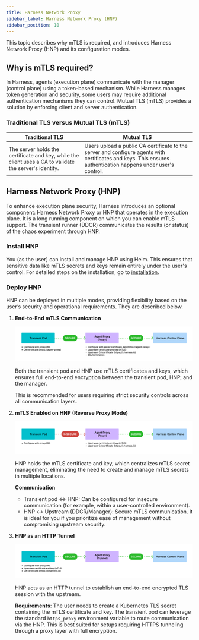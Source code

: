 ```yaml
---
title: Harness Network Proxy
sidebar_label: Harness Network Proxy (HNP)
sidebar_position: 10
---
```


This topic describes why mTLS is required, and introduces Harness Network Proxy (HNP) and its configuration modes.

## Why is mTLS required?

In Harness, agents (execution plane) communicate with the manager (control plane) using a token-based mechanism. While Harness manages token generation and security, some users may require additional authentication mechanisms they can control. Mutual TLS (mTLS) provides a solution by enforcing client and server authentication.

### Traditional TLS versus Mutual TLS (mTLS)

<table>
<thead>
    <tr>
        <th>Traditional TLS</th>
        <th>Mutual TLS</th>
    </tr>
</thead>
<tbody>
    <td>The server holds the certificate and key, while the client uses a CA to validate the server's identity.</td>
    <td>Users upload a public CA certificate to the server and configure agents with certificates and keys. This ensures authentication happens under user's control.</td>
</tbody>
</table>

## Harness Network Proxy (HNP)
To enhance execution plane security, Harness introduces an optional component: Harness Network Proxy or HNP that operates in the execution plane. It is a long running component on which you can enable mTLS support. 
The transient runner (DDCR) communicates the results (or status) of the chaos experiment through HNP.

### Install HNP

You (as the user) can install and manage HNP using Helm. This ensures that sensitive data like mTLS secrets and keys remain entirely under the user's control. For detailed steps on the installation, go to [installation](/docs/chaos-engineering/use-harness-ce/infrastructures/ddcr/proxy-support#installation).

### Deploy HNP

HNP can be deployed in multiple modes, providing flexibility based on the user’s security and operational requirements. They are described below.

1. **End-to-End mTLS Communication**

    ![hnp mode 1](../static/how-stuff-works/mode-1.png)

    Both the transient pod and HNP use mTLS certificates and keys, which ensures full end-to-end encryption between the transient pod, HNP, and the manager.

    This is recommended for users requiring strict security controls across all communication layers.

2. **mTLS Enabled on HNP (Reverse Proxy Mode)**

    ![hnp mode 2](../static/how-stuff-works/mode-2.png)

    HNP holds the mTLS certificate and key, which centralizes mTLS secret management, eliminating the need to create and manage mTLS secrets in multiple locations.

    **Communication**

    - Transient pod ↔ HNP: Can be configured for insecure communication (for example, within a user-controlled environment).
    - HNP ↔ Upstream (DDCR/Manager): Secure mTLS communication. It is ideal for you if you prioritize ease of management without compromising upstream security.

3. **HNP as an HTTP Tunnel**

    ![hnp mode 3](../static/how-stuff-works/mode-3.png)

    HNP acts as an HTTP tunnel to establish an end-to-end encrypted TLS session with the upstream.
    
    **Requirements**: The user needs to create a Kubernetes TLS secret containing the mTLS certificate and key. The transient pod can leverage the standard `https_proxy` environment variable to route communication via the HNP.
    This is best suited for setups requiring HTTPS tunneling through a proxy layer with full encryption.